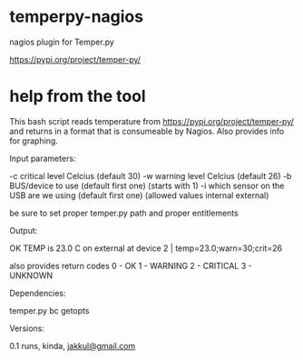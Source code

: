 # temperpy-nagios
nagios plugin for Temper.py

https://pypi.org/project/temper-py/

# help from the tool


This bash script reads temperature from https://pypi.org/project/temper-py/ and returns in a format that is consumeable by Nagios. Also provides info for graphing.

Input parameters:

 -c critical level Celcius (default 30)
 -w warning level Celcius (default 26)
 -b BUS/device to use (default first one) (starts with 1)
 -i which sensor on the USB are we using (default first one) (allowed values internal external)

 be sure to set proper temper.py path and proper entitlements

Output:

 OK TEMP is 23.0 C on external at device 2 | temp=23.0;warn=30;crit=26

 also provides return codes
 0 - OK
 1 - WARNING
 2 - CRITICAL
 3 - UNKNOWN

Dependencies:

 temper.py
 bc
 getopts

Versions:

 0.1 runs, kinda, jakkul@gmail.com
